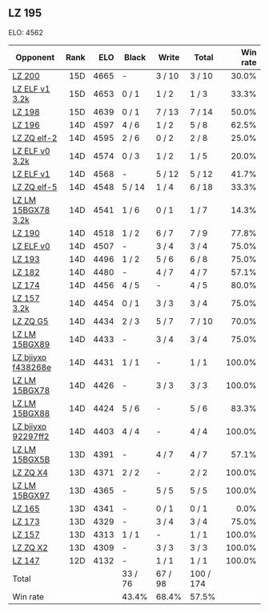 ## LZ 195 ##

ELO: 4562

Opponent | Rank | ELO | Black | Write | Total | Win rate
---------|-----:|----:|-------|-------|-------|-------:
[LZ 200](LZ%20200.md) | 15D | 4665 | - | 3 / 10 | 3 / 10 | 30.0%
[LZ ELF v1 3.2k](LZ%20ELF%20v1%203.2k.md) | 15D | 4653 | 0 / 1 | 1 / 2 | 1 / 3 | 33.3%
[LZ 198](LZ%20198.md) | 15D | 4639 | 0 / 1 | 7 / 13 | 7 / 14 | 50.0%
[LZ 196](LZ%20196.md) | 14D | 4597 | 4 / 6 | 1 / 2 | 5 / 8 | 62.5%
[LZ ZQ elf-2](LZ%20ZQ%20elf-2.md) | 14D | 4595 | 2 / 6 | 0 / 2 | 2 / 8 | 25.0%
[LZ ELF v0 3.2k](LZ%20ELF%20v0%203.2k.md) | 14D | 4574 | 0 / 3 | 1 / 2 | 1 / 5 | 20.0%
[LZ ELF v1](LZ%20ELF%20v1.md) | 14D | 4568 | - | 5 / 12 | 5 / 12 | 41.7%
[LZ ZQ elf-5](LZ%20ZQ%20elf-5.md) | 14D | 4548 | 5 / 14 | 1 / 4 | 6 / 18 | 33.3%
[LZ LM 15BGX78 3.2k](LZ%20LM%2015BGX78%203.2k.md) | 14D | 4541 | 1 / 6 | 0 / 1 | 1 / 7 | 14.3%
[LZ 190](LZ%20190.md) | 14D | 4518 | 1 / 2 | 6 / 7 | 7 / 9 | 77.8%
[LZ ELF v0](LZ%20ELF%20v0.md) | 14D | 4507 | - | 3 / 4 | 3 / 4 | 75.0%
[LZ 193](LZ%20193.md) | 14D | 4496 | 1 / 2 | 5 / 6 | 6 / 8 | 75.0%
[LZ 182](LZ%20182.md) | 14D | 4480 | - | 4 / 7 | 4 / 7 | 57.1%
[LZ 174](LZ%20174.md) | 14D | 4456 | 4 / 5 | - | 4 / 5 | 80.0%
[LZ 157 3.2k](LZ%20157%203.2k.md) | 14D | 4454 | 0 / 1 | 3 / 3 | 3 / 4 | 75.0%
[LZ ZQ G5](LZ%20ZQ%20G5.md) | 14D | 4434 | 2 / 3 | 5 / 7 | 7 / 10 | 70.0%
[LZ LM 15BGX89](LZ%20LM%2015BGX89.md) | 14D | 4433 | - | 3 / 4 | 3 / 4 | 75.0%
[LZ bjiyxo f438268e](LZ%20bjiyxo%20f438268e.md) | 14D | 4431 | 1 / 1 | - | 1 / 1 | 100.0%
[LZ LM 15BGX78](LZ%20LM%2015BGX78.md) | 14D | 4426 | - | 3 / 3 | 3 / 3 | 100.0%
[LZ LM 15BGX88](LZ%20LM%2015BGX88.md) | 14D | 4424 | 5 / 6 | - | 5 / 6 | 83.3%
[LZ bjiyxo 92297ff2](LZ%20bjiyxo%2092297ff2.md) | 14D | 4403 | 4 / 4 | - | 4 / 4 | 100.0%
[LZ LM 15BGX5B](LZ%20LM%2015BGX5B.md) | 13D | 4391 | - | 4 / 7 | 4 / 7 | 57.1%
[LZ ZQ X4](LZ%20ZQ%20X4.md) | 13D | 4371 | 2 / 2 | - | 2 / 2 | 100.0%
[LZ LM 15BGX97](LZ%20LM%2015BGX97.md) | 13D | 4365 | - | 5 / 5 | 5 / 5 | 100.0%
[LZ 165](LZ%20165.md) | 13D | 4341 | - | 0 / 1 | 0 / 1 | 0.0%
[LZ 173](LZ%20173.md) | 13D | 4329 | - | 3 / 4 | 3 / 4 | 75.0%
[LZ 157](LZ%20157.md) | 13D | 4313 | 1 / 1 | - | 1 / 1 | 100.0%
[LZ ZQ X2](LZ%20ZQ%20X2.md) | 13D | 4309 | - | 3 / 3 | 3 / 3 | 100.0%
[LZ 147](LZ%20147.md) | 12D | 4132 | - | 1 / 1 | 1 / 1 | 100.0%
Total | | | 33 / 76 | 67 / 98 | 100 / 174 | 
Win rate| | | 43.4% | 68.4% | 57.5% | 
